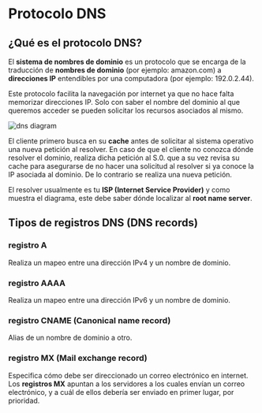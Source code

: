 # Protocolo DNS 

## ¿Qué es el protocolo DNS?

El **sistema de nombres de dominio** es un protocolo que se encarga de la traducción de **nombres de dominio** (por ejemplo: amazon.com) a **direcciones IP** entendibles por una computadora (por ejemplo: 192.0.2.44).

Este protocolo facilita la navegación por internet ya que no hace falta memorizar direcciones IP. Solo con saber el nombre del dominio al que queremos acceder se pueden solicitar los recursos asociados al mismo.

![dns diagram](/images/posts/networking/dns.png)

El cliente primero busca en su **cache** antes de solicitar al sistema operativo una nueva petición al resolver. En caso de que el cliente no conozca dónde resolver el dominio, realiza dicha petición al S.0. que a su vez revisa su cache para asegurarse de no hacer una solicitud al resolver si ya conoce la IP asociada al dominio. De lo contrario se realiza una nueva petición.

El resolver usualmente es tu **ISP (Internet Service Provider)** y como muestra el diagrama, este debe saber dónde localizar al **root name server**.

## Tipos de registros DNS (DNS records)

### registro A

Realiza un mapeo entre una dirección IPv4 y un nombre de dominio.

### registro AAAA

Realiza un mapeo entre una dirección IPv6 y un nombre de dominio.

### registro CNAME (Canonical name record)

Alias de un nombre de dominio a otro.

### registro MX (Mail exchange record)

Especifica cómo debe ser direccionado un correo electrónico en internet. Los **registros MX** apuntan a los servidores a los cuales envían un correo electrónico, y a cuál de ellos debería ser enviado en primer lugar, por prioridad.
